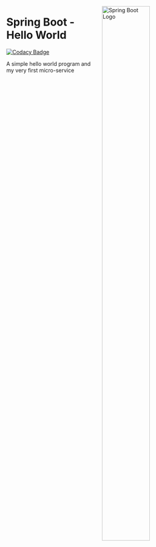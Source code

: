 <img src="https://cdn-images-1.medium.com/max/1200/1*jMQ9lkY5SBnbcOlJB4aizg.png"
     alt="Spring Boot Logo"
     style="float: right; margin-left: 10px; width:50%; height:60%" 
     width="25%"
     height="25%"
     align="right"/>

# Spring Boot - Hello World

[![Codacy Badge](https://api.codacy.com/project/badge/Grade/4ee70101a2174b15aca7a0fc2cdc2978)](https://app.codacy.com/app/Vignesh-Durairaj/Spring-Boot-Hello-World?utm_source=github.com&utm_medium=referral&utm_content=Vignesh-Durairaj/Spring-Boot-Hello-World&utm_campaign=Badge_Grade_Dashboard)

A simple hello world program and my very first micro-service
